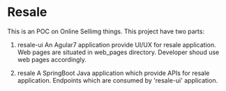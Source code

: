 # Resale
This is an POC on Online Sellimg things. This project have two parts:

1. resale-ui
An Agular7 application provide UI/UX for resale application. Web pages are situated in web_pages directory. Developer shoud use web pages accordingly.

2. resale
A SpringBoot Java application which provide APIs for resale application. Endpoints which are consumed by 'resale-ui' application.


